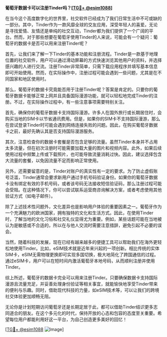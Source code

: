 **葡萄牙数据卡可以注册Tinder吗？[[TG💪+ @esim1088](https://t.me/s/esim1088)]**

在当今这个高度数字化的世界里，社交软件已经成为了我们日常生活中不可或缺的一部分。其中，Tinder作为一款风靡全球的交友应用，深受年轻人的喜爱。无论是寻找爱情、友情还是单纯的社交互动，Tinder都为我们提供了一个广阔的平台。然而，对于那些想要在葡萄牙使用Tinder的人来说，可能会有一个疑问：葡萄牙的数据卡是否可以用来注册Tinder呢？

首先，让我们来了解一下Tinder的基本功能和注册流程。Tinder是一款基于地理位置的社交软件，用户可以通过滑动屏幕的方式快速浏览其他用户的资料，并选择感兴趣的人进行交流。注册Tinder非常简单，只需下载应用程序并填写基本信息即可开始使用。然而，在实际操作中，注册过程可能会遇到一些问题，尤其是在不同国家和地区使用时。

那么，葡萄牙的数据卡究竟能否用于注册Tinder呢？答案是肯定的。只要你的葡萄牙数据卡能够正常上网并且具备国际漫游功能，就可以轻松地完成Tinder的注册。不过，在实际操作过程中，有一些注意事项需要特别关注。

首先，确保你的葡萄牙数据卡支持国际漫游。许多人在国外旅行或长期居住时，会购买当地的SIM卡以节省通讯费用。但是，如果你的SIM卡不支持国际漫游，那么在尝试登录Tinder时可能会遇到网络连接失败的问题。因此，在购买葡萄牙数据卡之前，最好先确认其是否支持国际漫游服务。

其次，注意检查你的数据卡套餐是否包含足够的流量。虽然Tinder本身并不占用太多流量，但在初次注册时可能需要加载大量的图片和视频内容。此外，如果后续使用过程中频繁上传或下载照片，也可能导致流量消耗过快。因此，建议选择包含大流量的套餐，以免因流量不足而影响正常使用。

另外，还需要留意的是，Tinder对账户的真实性有一定的要求。为了防止虚假账号泛滥，Tinder通常会要求新用户通过手机号码验证身份。如果你的葡萄牙数据卡没有绑定有效的手机号码，或者该号码无法接收短信验证码，那么注册过程可能会受阻。在这种情况下，你可以尝试联系运营商咨询解决方案，或者考虑使用其他验证方式（如电子邮件）。

除了上述技术性问题外，文化差异也是影响用户体验的重要因素之一。葡萄牙作为一个充满魅力的欧洲国家，拥有独特的文化和生活方式。因此，在使用Tinder时，了解当地的文化习俗和社交礼仪显得尤为重要。例如，某些话题可能在当地被认为是敏感或不合适的，所以在与他人交流时需要注意措辞，避免引起不必要的误会。

当然，随着科技的发展，现在已经有越来越多的便捷工具可以帮助我们在海外更轻松地使用Tinder。比如，eSIM技术就是近年来兴起的一项创新。相比传统的实体SIM卡，eSIM无需物理更换即可实现多国切换，极大地简化了跨国通信的过程。通过eSIM卡，用户可以在短时间内激活葡萄牙本地号码，从而顺利注册并使用Tinder。

综上所述，葡萄牙的数据卡完全可以用来注册Tinder。只要确保数据卡支持国际漫游且流量充足，并妥善处理身份验证等相关事宜，就能愉快地享受Tinder带来的便利与乐趣。同时，借助现代科技的力量，如eSIM技术等，可以让我们的跨境社交体验更加顺畅无阻。

无论你是计划短期访问葡萄牙还是长期定居于此，都可以借助Tinder结识更多志同道合的朋友。在这个多元化的时代，保持开放的心态和包容的态度至关重要。希望每位用户都能利用好这一平台，为自己创造更多美好的回忆！

[[TG💪+ @esim1088](https://t.me/s/esim1088) ![Image](https://i.postimg.cc/4NQfJmqS/Snipaste-2025-05-13-00-14-12.png)]